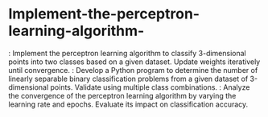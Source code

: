 # Implement-the-perceptron-learning-algorithm-



: Implement the perceptron learning algorithm to classify 3-dimensional points into two classes based on a given dataset. Update weights iteratively until convergence.
: Develop a Python program to determine the number of linearly separable binary classification problems from a given dataset of 3-dimensional points. Validate using multiple class combinations.
: Analyze the convergence of the perceptron learning algorithm by varying the learning rate and epochs. Evaluate its impact on classification accuracy.

